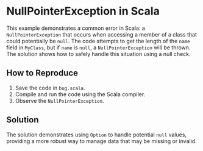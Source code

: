 # NullPointerException in Scala

This example demonstrates a common error in Scala: a `NullPointerException` that occurs when accessing a member of a class that could potentially be `null`.  The code attempts to get the length of the `name` field in `MyClass`, but if `name` is `null`, a `NullPointerException` will be thrown.  The solution shows how to safely handle this situation using a null check.

## How to Reproduce

1. Save the code in `bug.scala`.
2. Compile and run the code using the Scala compiler.
3. Observe the `NullPointerException`. 

## Solution

The solution demonstrates using `Option` to handle potential `null` values, providing a more robust way to manage data that may be missing or invalid.